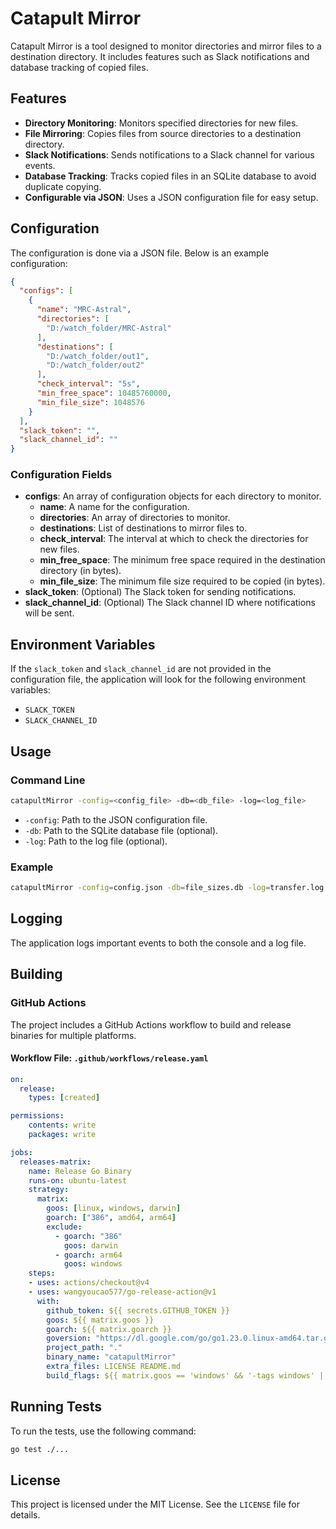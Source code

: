 # Catapult Mirror

Catapult Mirror is a tool designed to monitor directories and mirror files to a destination directory. It includes features such as Slack notifications and database tracking of copied files.

## Features

- **Directory Monitoring**: Monitors specified directories for new files.
- **File Mirroring**: Copies files from source directories to a destination directory.
- **Slack Notifications**: Sends notifications to a Slack channel for various events.
- **Database Tracking**: Tracks copied files in an SQLite database to avoid duplicate copying.
- **Configurable via JSON**: Uses a JSON configuration file for easy setup.

## Configuration

The configuration is done via a JSON file. Below is an example configuration:

```json
{
  "configs": [
    {
      "name": "MRC-Astral",
      "directories": [
        "D:/watch_folder/MRC-Astral"
      ],
      "destinations": [
        "D:/watch_folder/out1",
        "D:/watch_folder/out2"
      ],
      "check_interval": "5s",
      "min_free_space": 10485760000,
      "min_file_size": 1048576
    }
  ],
  "slack_token": "",
  "slack_channel_id": ""
}
```

### Configuration Fields

- **configs**: An array of configuration objects for each directory to monitor.
    - **name**: A name for the configuration.
    - **directories**: An array of directories to monitor.
    - **destinations**: List of destinations to mirror files to.
    - **check_interval**: The interval at which to check the directories for new files.
    - **min_free_space**: The minimum free space required in the destination directory (in bytes).
    - **min_file_size**: The minimum file size required to be copied (in bytes).
- **slack_token**: (Optional) The Slack token for sending notifications.
- **slack_channel_id**: (Optional) The Slack channel ID where notifications will be sent.

## Environment Variables

If the `slack_token` and `slack_channel_id` are not provided in the configuration file, the application will look for the following environment variables:

- `SLACK_TOKEN`
- `SLACK_CHANNEL_ID`

## Usage

### Command Line

```sh
catapultMirror -config=<config_file> -db=<db_file> -log=<log_file>
```

- `-config`: Path to the JSON configuration file.
- `-db`: Path to the SQLite database file (optional).
- `-log`: Path to the log file (optional).

### Example

```sh
catapultMirror -config=config.json -db=file_sizes.db -log=transfer.log
```

## Logging

The application logs important events to both the console and a log file.

## Building

### GitHub Actions

The project includes a GitHub Actions workflow to build and release binaries for multiple platforms.

#### Workflow File: `.github/workflows/release.yaml`

```yaml
on:
  release:
    types: [created]

permissions:
    contents: write
    packages: write

jobs:
  releases-matrix:
    name: Release Go Binary
    runs-on: ubuntu-latest
    strategy:
      matrix:
        goos: [linux, windows, darwin]
        goarch: ["386", amd64, arm64]
        exclude:
          - goarch: "386"
            goos: darwin
          - goarch: arm64
            goos: windows
    steps:
    - uses: actions/checkout@v4
    - uses: wangyoucao577/go-release-action@v1
      with:
        github_token: ${{ secrets.GITHUB_TOKEN }}
        goos: ${{ matrix.goos }}
        goarch: ${{ matrix.goarch }}
        goversion: "https://dl.google.com/go/go1.23.0.linux-amd64.tar.gz"
        project_path: "."
        binary_name: "catapultMirror"
        extra_files: LICENSE README.md
        build_flags: ${{ matrix.goos == 'windows' && '-tags windows' || '' }}
```

## Running Tests

To run the tests, use the following command:

```sh
go test ./...
```

## License

This project is licensed under the MIT License. See the `LICENSE` file for details.